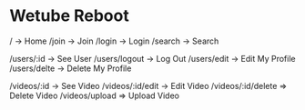 # Wetube Reboot

/ -> Home
/join -> Join
/login -> Login
/search -> Search

/users/:id -> See User
/users/logout -> Log Out
/users/edit -> Edit My Profile
/users/delte -> Delete My Profile

/videos/:id -> See Video
/videos/:id/edit -> Edit Video
/videos/:id/delete => Delete Video
/videos/upload => Upload Video
